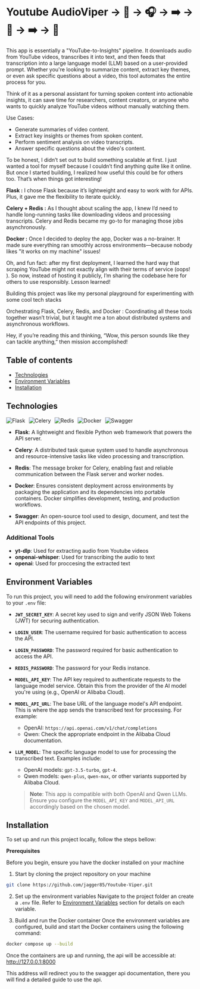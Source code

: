 # Youtube AudioViper -> 🎥 -> 🎧 -> ➡️ -> 📝 -> ➡️ -> 🧠

This app is essentially a "YouTube-to-Insights" pipeline. It downloads audio from YouTube videos, transcribes it into text, and then feeds that transcription into a large language model (LLM) based on a user-provided prompt. Whether you're looking to summarize content, extract key themes, or even ask specific questions about a video, this tool automates the entire process for you.

Think of it as a personal assistant for turning spoken content into actionable insights, it can save time for researchers, content creators, or anyone who wants to quickly analyze YouTube videos without manually watching them.

Use Cases:
- Generate summaries of video content.
- Extract key insights or themes from spoken content.
- Perform sentiment analysis on video transcripts.
- Answer specific questions about the video's content.

To be honest, I didn’t set out to build something scalable at first. I just wanted a tool for myself because I couldn’t find anything quite like it online. But once I started building, I realized how useful this could be for others too. That’s when things got interesting!

**Flask :** I chose Flask because it’s lightweight and easy to work with for APIs. Plus, it gave me the flexibility to iterate quickly.

**Celery + Redis :** As I thought about scaling the app, I knew I’d need to handle long-running tasks like downloading videos and processing transcripts. Celery and Redis became my go-to for managing those jobs asynchronously.

**Docker :** Once I decided to deploy the app, Docker was a no-brainer. It made sure everything ran smoothly across environments—because nobody likes "it works on my machine" issues!

Oh, and fun fact: after my first deployment, I learned the hard way that scraping YouTube might not exactly align with their terms of service (oops! ). So now, instead of hosting it publicly, I’m sharing the codebase here for others to use responsibly. Lesson learned!

Building this project was like my personal playground for experimenting with some cool tech stacks

Orchestrating Flask, Celery, Redis, and Docker : Coordinating all these tools together wasn’t trivial, but it taught me a ton about distributed systems and asynchronous workflows.

Hey, if you’re reading this and thinking, “Wow, this person sounds like they can tackle anything,” then mission accomplished!
## Table of contents

* [Technologies](#technologies)
* [Environment Variables](#environment-variables)
* [Installation](#installation)


## Technologies

<div style="display: flex; gap: 10px;">
<img src="https://img.shields.io/badge/Flask-000000?style=flat&logo=flask" alt="Flask" />
<img src="https://img.shields.io/badge/Celery-3776AB?style=flat&logo=celery" alt="Celery" />
<img src="https://img.shields.io/badge/Redis-DC382D?style=flat&logo=redis" alt="Redis" />
<img src="https://img.shields.io/badge/Docker-2496ED?style=flat&logo=docker" alt="Docker" />
<img src="https://img.shields.io/badge/-Swagger-%23Clojure?style=for-the-badge&logo=swagger&logoColor=white" alt="Swagger" />
</div>

- **Flask**: A lightweight and flexible Python web framework that powers the API server.

- **Celery**: A distributed task queue system used to handle asynchronous and resource-intensive tasks like video processing and transcription.

- **Redis**: The message broker for Celery, enabling fast and reliable communication between the Flask server and worker nodes. 

- **Docker**: Ensures consistent deployment across environments by packaging the application and its dependencies into portable containers. Docker simplifies development, testing, and production workflows.

- **Swagger**: An open-source tool used to design, document, and test the API endpoints of this project. 

### Additional Tools

- **yt-dlp**: Used for extracting audio from Youtube videos
- **onpenai-whisper**: Used for transcribing the audio to text
- **openai**: Used for proccesing the extracted text
## Environment Variables

To run this project, you will need to add the following environment variables to your `.env` file:

- **`JWT_SECRET_KEY`**: A secret key used to sign and verify JSON Web Tokens (JWT) for securing authentication. 

- **`LOGIN_USER`**: The username required for basic authentication to access the API.

- **`LOGIN_PASSWORD`**: The password required for basic authentication to access the API.

- **`REDIS_PASSWORD`**: The password for your Redis instance.

- **`MODEL_API_KEY`**: The API key required to authenticate requests to the language model service. Obtain this from the provider of the AI model you're using (e.g., OpenAI or Alibaba Cloud).

- **`MODEL_API_URL`**: The base URL of the language model's API endpoint. This is where the app sends the transcribed text for processing. For example:
  - OpenAI: `https://api.openai.com/v1/chat/completions`
  - Qwen: Check the appropriate endpoint in the Alibaba Cloud documentation.

- **`LLM_MODEL`**: The specific language model to use for processing the transcribed text. Examples include:
  - OpenAI models: `gpt-3.5-turbo`, `gpt-4`.
  - Qwen models: `qwen-plus`, `qwen-max`, or other variants supported by Alibaba Cloud.
  
  > **Note**: This app is compatible with both OpenAI and Qwen LLMs. Ensure you configure the `MODEL_API_KEY` and `MODEL_API_URL` accordingly based on the chosen model.



## Installation

To set up and run this project locally, follow the steps bellow:

**Prerequisites**

Before you begin, ensure you have the docker installed on your machine

1. Start by cloning the project repository on your machine
```bash
git clone https://github.com/jagger85/Youtube-Viper.git
```
2. Set up the environment variables
Navigate to the project folder an create a ```.env``` file.
Refer to [Environment Variables](#environment-variables) section for details on each variable.

3. Build and run the Docker container 
Once the environment variables are configured, build and start the Docker containers using the following command:
```bash
docker compose up --build
```
Once the containers are up and running, the api will be accessible at:
http://127.0.0.1:8000

This address will redirect you to the swagger api documentation,
there you will find a detailed guide to use the api.

